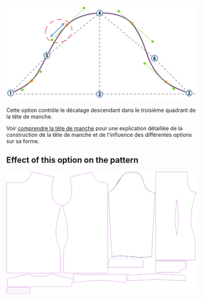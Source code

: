 ![Le décalage descendant du troisième quadrant de la tête de manche](./sleevecapq3spread2.svg)

Cette option contrôle le décalage descendant dans le troisième quadrant de la tête de manche.

<Tip>

Voir [comprendre la tête de manche](/docs/patterns/brian/options#understanding-the-sleevecap) pour une explication détaillée de la construction de la tête de manche et de l'influence des différentes options sur sa forme.

</Tip>

## Effect of this option on the pattern
![This image shows the effect of this option by superimposing several variants that have a different value for this option](simon_sleevecapq3spread2_sample.svg "Effect of this option on the pattern")